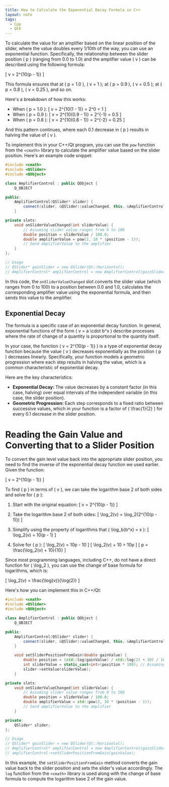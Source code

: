 ```yaml
---
title: How to Calculate the Exponential Decay Formula in C++
layout: note
tags:
  - Cpp
  - Qt6
---
```


To calculate the value for an amplifier based on the linear position of the slider, where the value doubles every 1/10th of the way, you can use an exponential function. Specifically, the relationship between the slider position \( p \) (ranging from 0.0 to 1.0) and the amplifier value \( v \) can be described using the following formula:

\[ v = 2^{10(p - 1)} \]

This formula ensures that at \( p = 1.0 \), \( v = 1 \); at \( p = 0.9 \), \( v = 0.5 \); at \( p = 0.8 \), \( v = 0.25 \), and so on.

Here's a breakdown of how this works:
- When \( p = 1.0 \):
  \[ v = 2^{10(1 - 1)} = 2^0 = 1 \]
- When \( p = 0.9 \):
  \[ v = 2^{10(0.9 - 1)} = 2^{-1} = 0.5 \]
- When \( p = 0.8 \):
  \[ v = 2^{10(0.8 - 1)} = 2^{-2} = 0.25 \]

And this pattern continues, where each 0.1 decrease in \( p \) results in halving the value of \( v \).

To implement this in your C++/Qt program, you can use the `pow` function from the `<cmath>` library to calculate the amplifier value based on the slider position. Here's an example code snippet:

```cpp
#include <cmath>
#include <QSlider>
#include <QObject>

class AmplifierControl : public QObject {
    Q_OBJECT

public:
    AmplifierControl(QSlider* slider) {
        connect(slider, &QSlider::valueChanged, this, &AmplifierControl::onSliderValueChanged);
    }

private slots:
    void onSliderValueChanged(int sliderValue) {
        // Assuming slider value ranges from 0 to 100
        double position = sliderValue / 100.0;
        double amplifierValue = pow(2, 10 * (position - 1));
        // Send amplifierValue to the amplifier
    }
};

// Usage
// QSlider* gainSlider = new QSlider(Qt::Horizontal);
// AmplifierControl* amplifierControl = new AmplifierControl(gainSlider);
```

In this code, the `onSliderValueChanged` slot converts the slider value (which ranges from 0 to 100) to a position between 0.0 and 1.0, calculates the corresponding amplifier value using the exponential formula, and then sends this value to the amplifier.

## Exponential Decay

The formula is a specific case of an exponential decay function. In general, exponential functions of the form \( v = a \cdot b^x \) describe processes where the rate of change of a quantity is proportional to the quantity itself. 

In your case, the function \( v = 2^{10(p - 1)} \) is a type of exponential decay function because the value \( v \) decreases exponentially as the position \( p \) decreases linearly. Specifically, your function models a geometric progression where each step results in halving the value, which is a common characteristic of exponential decay.

Here are the key characteristics:
- **Exponential Decay:** The value decreases by a constant factor (in this case, halving) over equal intervals of the independent variable (in this case, the slider position).
- **Geometric Progression:** Each step corresponds to a fixed ratio between successive values, which in your function is a factor of \( \frac{1}{2} \) for every 0.1 decrease in the slider position.

# Reading the Gain Value and Converting that to a Slider Position

To convert the gain level value back into the appropriate slider position, you need to find the inverse of the exponential decay function we used earlier. Given the function:

\[ v = 2^{10(p - 1)} \]

To find \( p \) in terms of \( v \), we can take the logarithm base 2 of both sides and solve for \( p \):

1. Start with the original equation:
\[ v = 2^{10(p - 1)} \]

2. Take the logarithm base 2 of both sides:
\[ \log_2(v) = \log_2(2^{10(p - 1)}) \]

3. Simplify using the property of logarithms that \( \log_b(b^x) = x \):
\[ \log_2(v) = 10(p - 1) \]

4. Solve for \( p \):
\[ \log_2(v) = 10p - 10 \]
\[ \log_2(v) + 10 = 10p \]
\[ p = \frac{\log_2(v) + 10}{10} \]

Since most programming languages, including C++, do not have a direct function for \( \log_2 \), you can use the change of base formula for logarithms, which is:

\[ \log_2(v) = \frac{\log(v)}{\log(2)} \]

Here's how you can implement this in C++/Qt:

```cpp
#include <cmath>
#include <QSlider>
#include <QObject>

class AmplifierControl : public QObject {
    Q_OBJECT

public:
    AmplifierControl(QSlider* slider) {
        connect(slider, &QSlider::valueChanged, this, &AmplifierControl::onSliderValueChanged);
    }

    void setSliderPositionFromGain(double gainValue) {
        double position = (std::log(gainValue) / std::log(2) + 10) / 10.0;
        int sliderValue = static_cast<int>(position * 100); // Assuming slider value ranges from 0 to 100
        slider->setValue(sliderValue);
    }

private slots:
    void onSliderValueChanged(int sliderValue) {
        // Assuming slider value ranges from 0 to 100
        double position = sliderValue / 100.0;
        double amplifierValue = std::pow(2, 10 * (position - 1));
        // Send amplifierValue to the amplifier
    }

private:
    QSlider* slider;
};

// Usage
// QSlider* gainSlider = new QSlider(Qt::Horizontal);
// AmplifierControl* amplifierControl = new AmplifierControl(gainSlider);
// amplifierControl->setSliderPositionFromGain(gainValue);
```

In this example, the `setSliderPositionFromGain` method converts the gain value back to the slider position and sets the slider's value accordingly. The `log` function from the `<cmath>` library is used along with the change of base formula to compute the logarithm base 2 of the gain value.